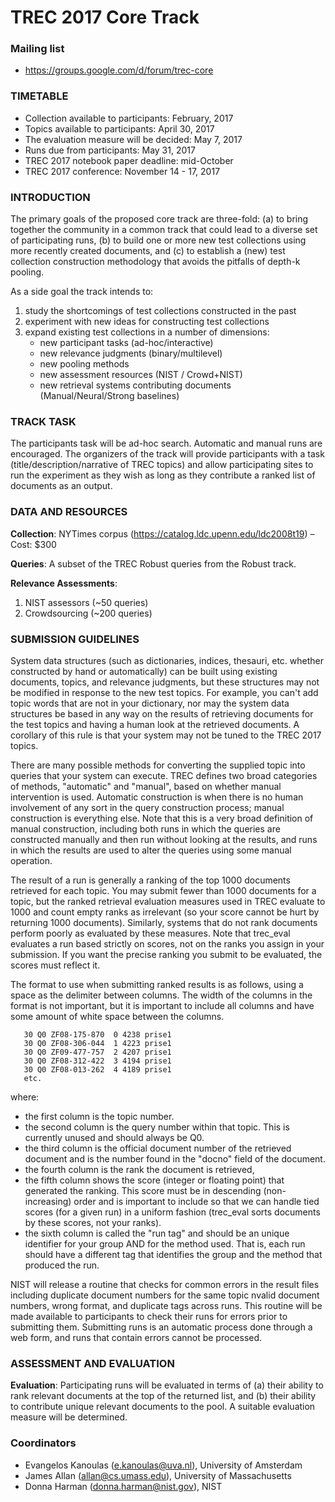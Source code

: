 # TREC 2017 Core Track

### Mailing list

* https://groups.google.com/d/forum/trec-core

### TIMETABLE
+ Collection available to participants: February, 2017
+ Topics available to participants: April 30, 2017
+ The evaluation measure will be decided: May 7, 2017
+ Runs due from participants: May 31, 2017
+ TREC 2017 notebook paper deadline: mid-October
+ TREC 2017 conference: November 14 - 17, 2017

### INTRODUCTION
The primary goals of the proposed core track are three-fold: (a) to bring together the community in a common track that could lead to a diverse set of participating runs, (b) to build one or more new test collections using more recently created documents, and (c) to establish a (new) test collection construction methodology that avoids the pitfalls of depth-k pooling.

As a side goal the track intends to:
1. study the shortcomings of test collections constructed in the past
2. experiment with new ideas for constructing test collections
3. expand existing test collections in a number of dimensions:
   * new participant tasks (ad-hoc/interactive)
   * new relevance judgments (binary/multilevel)
   * new pooling methods
   * new assessment resources (NIST / Crowd+NIST)
   * new retrieval systems contributing documents (Manual/Neural/Strong baselines)

### TRACK TASK
The participants task will be ad-hoc search. Automatic and manual runs are encouraged. The organizers of the track will provide participants with a task (title/description/narrative of TREC topics) and allow participating sites to run the experiment as they wish as long as they contribute a ranked list of documents as an output.

### DATA AND RESOURCES

**Collection**: NYTimes corpus (https://catalog.ldc.upenn.edu/ldc2008t19) – Cost: $300

**Queries**: A subset of the TREC Robust queries from the Robust track.

**Relevance Assessments**:
1. NIST assessors (~50 queries)
2. Crowdsourcing (~200 queries)

### SUBMISSION GUIDELINES

System data structures (such as dictionaries, indices, thesauri, etc. whether constructed by hand or automatically) can be built using existing documents, topics, and relevance judgments, but these structures may not be modified in response to the new test topics.  For example, you can't add topic words that are not in your dictionary, nor may the system data structures be based in any way on the results of retrieving documents for the test topics and having a human look at the retrieved documents. A corollary of this rule is that your system may not be tuned to the TREC 2017 topics.

There are many possible methods for converting the supplied topic into queries that your system can execute. TREC defines two broad categories of methods, "automatic" and "manual", based on whether manual intervention is used. Automatic construction is when there is no human involvement of any sort in the query construction process; manual construction is everything else. Note that this is a very broad definition of manual construction, including both runs in which the queries are constructed manually and then run without looking at the results, and runs in which the results are used to alter the queries using some manual operation.

The result of a run is generally a ranking of the top 1000 documents retrieved for each topic.  You may submit fewer than 1000 documents for a topic, but the ranked retrieval evaluation measures used in TREC evaluate to 1000 and count empty ranks as irrelevant (so your score cannot be hurt by returning 1000 documents). Similarly, systems that do not rank documents perform poorly as evaluated by these measures. Note that trec_eval evaluates a run based strictly on scores, not on the ranks you assign in your submission. If you want the precise ranking you submit to be evaluated, the scores must reflect it.

The format to use when submitting ranked results is as follows, using a space as the delimiter between columns.  The width of the columns in the format is not important, but it is important to include all columns and have some amount of white space between the columns.

       30 Q0 ZF08-175-870  0 4238 prise1
       30 Q0 ZF08-306-044  1 4223 prise1
       30 Q0 ZF09-477-757  2 4207 prise1
       30 Q0 ZF08-312-422  3 4194 prise1
       30 Q0 ZF08-013-262  4 4189 prise1
       etc.

where:
  + the first column is the topic number.
  + the second column is the query number within that topic.  This is currently unused and should always be Q0.
  + the third column is the official document number of the retrieved document and is the number found in the "docno" field of the document.
  + the fourth column is the rank the document is retrieved,
  + the fifth column shows the score (integer or floating point) that generated the ranking.  This score must be in descending (non-increasing) order and is important to include so that we can handle tied scores (for a given run) in a uniform fashion (trec_eval sorts documents by these scores, not your ranks).
  + the sixth column is called the "run tag" and should be an unique identifier for your group AND for the method used. That is, each run should have a different tag that identifies the group and the method that produced the run. 

NIST will release a routine that checks for common errors in the result files including duplicate document numbers for the same topic nvalid document numbers, wrong format, and duplicate tags across runs. This routine will be made available to participants to check their runs for errors prior to submitting them.  Submitting runs is an automatic process done through a web form, and runs that contain errors cannot be processed.

### ASSESSMENT AND EVALUATION

**Evaluation**: Participating runs will be evaluated in terms of (a) their ability to rank relevant documents at the top of the returned list, and (b) their ability to contribute unique relevant documents to the pool. A suitable evaluation measure will be determined.

### Coordinators

* Evangelos Kanoulas (e.kanoulas@uva.nl), University of Amsterdam
* James Allan (allan@cs.umass.edu), University of Massachusetts
* Donna Harman (donna.harman@nist.gov), NIST 
